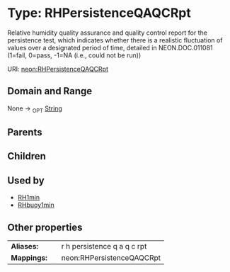 
# Type: RHPersistenceQAQCRpt


Relative humidity quality assurance and quality control report for the persistence test, which indicates  whether there is a realistic fluctuation of values over a designated period of time, detailed in NEON.DOC.011081 (1=fail, 0=pass, -1=NA (i.e., could not be run))

URI: [neon:RHPersistenceQAQCRpt](https://data.neonscience.org/RHPersistenceQAQCRpt)


## Domain and Range

None ->  <sub>OPT</sub> [String](types/String.md)

## Parents


## Children


## Used by

 * [RH1min](RH1min.md)
 * [RHbuoy1min](RHbuoy1min.md)

## Other properties

|  |  |  |
| --- | --- | --- |
| **Aliases:** | | r h persistence q a q c rpt |
| **Mappings:** | | neon:RHPersistenceQAQCRpt |

